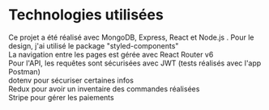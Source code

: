 # Technologies utilisées

Ce projet a été réalisé avec MongoDB, Express, React et Node.js . Pour le design, j'ai utilisé le package "styled-components" <br/>
La navigation entre les pages est gérée avec React Router v6 <br/>
Pour l'API, les requêtes sont sécurisées avec JWT (tests réalisés avec l'app Postman) <br/>
dotenv pour sécuriser certaines infos <br/>
Redux pour avoir un inventaire des commandes réalisées <br/>
Stripe pour gérer les paiements <br/>
